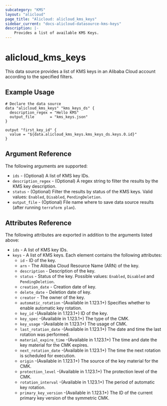 ```yaml
---
subcategory: "KMS"
layout: "alicloud"
page_title: "Alicloud: alicloud_kms_keys"
sidebar_current: "docs-alicloud-datasource-kms-keys"
description: |-
    Provides a list of available KMS Keys.
---
```


# alicloud\_kms\_keys

This data source provides a list of KMS keys in an Alibaba Cloud account according to the specified filters.

## Example Usage

```
# Declare the data source
data "alicloud_kms_keys" "kms_keys_ds" {
  description_regex = "Hello KMS"
  output_file       = "kms_keys.json"
}

output "first_key_id" {
  value = "${data.alicloud_kms_keys.kms_keys_ds.keys.0.id}"
}
```

## Argument Reference

The following arguments are supported:

* `ids` - (Optional) A list of KMS key IDs.
* `description_regex` - (Optional) A regex string to filter the results by the KMS key description.
* `status` - (Optional) Filter the results by status of the KMS keys. Valid values: `Enabled`, `Disabled`, `PendingDeletion`.
* `output_file` - (Optional) File name where to save data source results (after running `terraform plan`).

## Attributes Reference

The following attributes are exported in addition to the arguments listed above:

* `ids` -  A list of KMS key IDs.
* `keys` - A list of KMS keys. Each element contains the following attributes:
  * `id` - ID of the key.
  * `arn` - The Alibaba Cloud Resource Name (ARN) of the key.
  * `description` - Description of the key.
  * `status` - Status of the key. Possible values: `Enabled`, `Disabled` and `PendingDeletion`.
  * `creation_date` - Creation date of key.
  * `delete_date` - Deletion date of key.
  * `creator` - The owner of the key.
  * `automatic_rotation` -(Available in 1.123.1+) Specifies whether to enable automatic key rotation.
  * `key_id` -(Available in 1.123.1+)  ID of the key.
  * `key_spec` -(Available in 1.123.1+)  The type of the CMK.
  * `key_usage` -(Available in 1.123.1+)  The usage of CMK.
  * `last_rotation_date` -(Available in 1.123.1+)  The date and time the last rotation was performed.
  * `material_expire_time` -(Available in 1.123.1+)  The time and date the key material for the CMK expires.
  * `next_rotation_date` -(Available in 1.123.1+)  The time the next rotation is scheduled for execution. 
  * `origin` -(Available in 1.123.1+)  The source of the key material for the CMK.
  * `protection_level` -(Available in 1.123.1+)  The protection level of the CMK.
  * `rotation_interval` -(Available in 1.123.1+)  The period of automatic key rotation.
  * `primary_key_version` -(Available in 1.123.1+)  The ID of the current primary key version of the symmetric CMK. 
  
